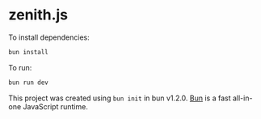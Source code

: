 # zenith.js

To install dependencies:

```bash
bun install
```

To run:

```bash
bun run dev
```

This project was created using `bun init` in bun v1.2.0. [Bun](https://bun.sh) is a fast all-in-one JavaScript runtime.
